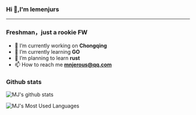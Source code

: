 ### Hi 👋,I'm lemenjurs
-------------------------------------------------------------
### Freshman，just a rookie FW
 - 🔭 I’m currently working on **Chongqing**<br>
 - 🌱 I’m currently learning **GO** <br> 
 - 🌴 I’m planning to learn **rust**<br>
 - 📫 How to reach me **mnjerous@qq.com**<br>
 ### Github stats
 ![MJ's github stats](https://github-readme-stats.vercel.app/api?username=Minjerous&show_icons=true&theme=radical)<br>
<!--  ![MJ's Most Used Languages](https://github-readme-stats.vercel.app/api/top-langs/?username=Minjerous&hide=html,css,Golang,Java&langs_count=8&layout=compact&card_width=445)
  -->
![MJ's Most Used Languages](https://github-readme-stats.vercel.app/api/top-langs/?username=Minjerous&layout=compact)
